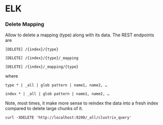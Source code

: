 # ELK

### Delete Mapping

Allow to delete a mapping (type) along with its data. The REST endpoints are
```
[DELETE] /{index}/{type}

[DELETE] /{index}/{type}/_mapping

[DELETE] /{index}/_mapping/{type}
```
where

```
type * | _all | glob pattern | name1, name2, …
```

```
index * | _all | glob pattern | name1, name2, …
```

Note, most times, it make more sense to reindex the data into a fresh index compared to delete large chunks of it.

```
curl -XDELETE 'http://localhost:9200/_all/clustrix_query'
```